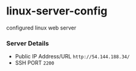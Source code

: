 # linux-server-config
configured linux  web server

### Server Details
* Public IP Address/URL `http://54.144.188.34/`
* SSH PORT `2200`
